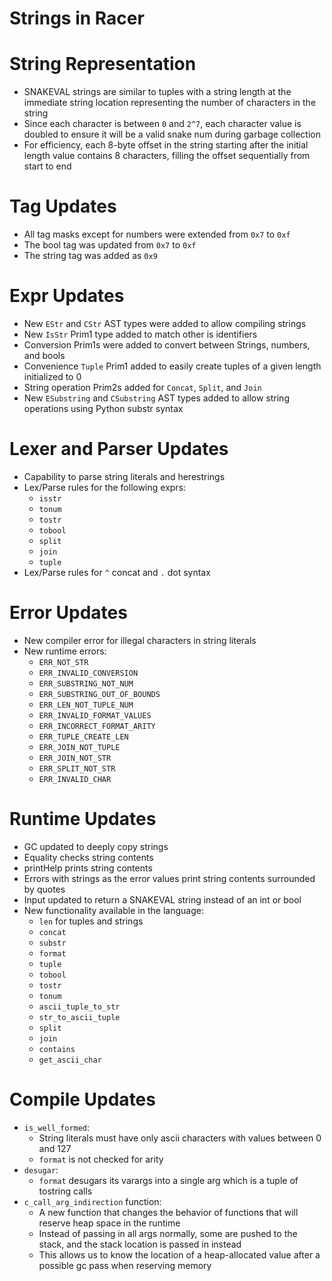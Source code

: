# Strings in Racer

# String Representation
- SNAKEVAL strings are similar to tuples with a string length at the 
  immediate string location representing the number of characters in the string
- Since each character is between `0` and `2^7`, each character value is doubled to ensure
  it will be a valid snake num during garbage collection
- For efficiency, each 8-byte offset in the string starting after the initial length value
  contains 8 characters, filling the offset sequentially from start to end

# Tag Updates
- All tag masks except for numbers were extended from `0x7` to `0xf`
- The bool tag was updated from `0x7` to `0xf` 
- The string tag was added as `0x9`

# Expr Updates
- New `EStr` and `CStr` AST types were added to allow compiling strings
- New `IsStr` Prim1 type added to match other is<type> identifiers
- Conversion Prim1s were added to convert between Strings, numbers, and bools
- Convenience `Tuple` Prim1 added to easily create tuples of a given length initialized to 0
- String operation Prim2s added for `Concat`, `Split`, and `Join`
- New `ESubstring` and `CSubstring` AST types added to allow string operations using Python substr syntax

# Lexer and Parser Updates
- Capability to parse string literals and herestrings
- Lex/Parse rules for the following exprs:
  - `isstr`
  - `tonum`
  - `tostr`
  - `tobool`
  - `split`
  - `join`
  - `tuple`
- Lex/Parse rules for `^` concat and `.` dot syntax

# Error Updates
- New compiler error for illegal characters in string literals
- New runtime errors:
  - `ERR_NOT_STR`
  - `ERR_INVALID_CONVERSION`
  - `ERR_SUBSTRING_NOT_NUM`
  - `ERR_SUBSTRING_OUT_OF_BOUNDS`
  - `ERR_LEN_NOT_TUPLE_NUM`
  - `ERR_INVALID_FORMAT_VALUES`
  - `ERR_INCORRECT_FORMAT_ARITY`
  - `ERR_TUPLE_CREATE_LEN`
  - `ERR_JOIN_NOT_TUPLE`
  - `ERR_JOIN_NOT_STR`
  - `ERR_SPLIT_NOT_STR`
  - `ERR_INVALID_CHAR`

# Runtime Updates
- GC updated to deeply copy strings
- Equality checks string contents
- printHelp prints string contents
- Errors with strings as the error values print string contents surrounded by quotes
- Input updated to return a SNAKEVAL string instead of an int or bool
- New functionality available in the language:
  - `len` for tuples and strings
  - `concat`
  - `substr`
  - `format`
  - `tuple`
  - `tobool`
  - `tostr`
  - `tonum`
  - `ascii_tuple_to_str`
  - `str_to_ascii_tuple`
  - `split`
  - `join`
  - `contains`
  - `get_ascii_char`

# Compile Updates
- `is_well_formed`:
  - String literals must have only ascii characters with values between 0 and 127
  - `format` is not checked for arity
- `desugar`:
  - `format` desugars its varargs into a single arg which is a tuple of tostring calls
- `c_call_arg_indirection` function:
  - A new function that changes the behavior of functions that will reserve heap space in the runtime
  - Instead of passing in all args normally, some are pushed to the stack, and the stack location is passed
    in instead
  - This allows us to know the location of a heap-allocated value after a possible gc pass when
    reserving memory
